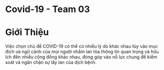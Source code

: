 # Covid-19 - Team 03

# Giới Thiệu
Việc chọn chủ đề COVID-19 có thể có nhiều lý do khác nhau tùy vào mục đích và ngữ cảnh của mọi người nhằm lan tỏa thông tin quan trọng và hữu ích đến nhiều cộng đồng khác nhau, đóng góp vào nỗ lực chung để kiểm soát và ngăn chặn sự lây lan của dịch bệnh.
